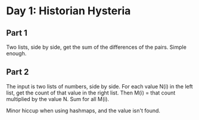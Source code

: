 # Day 1: Historian Hysteria

## Part 1

Two lists, side by side, get the sum of the differences of the pairs.
Simple enough.

## Part 2

The input is two lists of numbers, side by side.
For each value N(i) in the left list, get the count of that value in the right list.
Then M(i) = that count multiplied by the value N.
Sum for all M(i).

Minor hiccup when using hashmaps, and the value isn't found.